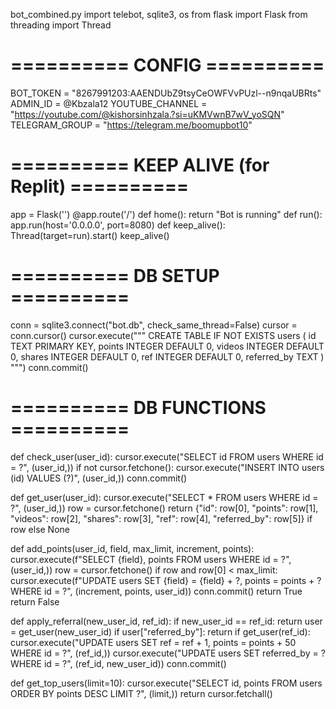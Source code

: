 bot_combined.py
import telebot, sqlite3, os
from flask import Flask
from threading import Thread

# ========== CONFIG ==========
BOT_TOKEN = "8267991203:AAENDUbZ9tsyCeOWFVvPUzl--n9nqaUBRts"
ADMIN_ID = @Kbzala12
YOUTUBE_CHANNEL = "https://youtube.com/@kishorsinhzala.?si=uKMVwnB7wV_yoSQN"
TELEGRAM_GROUP = "https://telegram.me/boomupbot10"
# ========== KEEP ALIVE (for Replit) ==========
app = Flask('')
@app.route('/')
def home(): return "Bot is running"
def run(): app.run(host='0.0.0.0', port=8080)
def keep_alive(): Thread(target=run).start()
keep_alive()

# ========== DB SETUP ==========
conn = sqlite3.connect("bot.db", check_same_thread=False)
cursor = conn.cursor()
cursor.execute("""
CREATE TABLE IF NOT EXISTS users (
    id TEXT PRIMARY KEY,
    points INTEGER DEFAULT 0,
    videos INTEGER DEFAULT 0,
    shares INTEGER DEFAULT 0,
    ref INTEGER DEFAULT 0,
    referred_by TEXT
)
""")
conn.commit()
# ========== DB FUNCTIONS ==========
def check_user(user_id):
    cursor.execute("SELECT id FROM users WHERE id = ?", (user_id,))
    if not cursor.fetchone():
        cursor.execute("INSERT INTO users (id) VALUES (?)", (user_id,))
        conn.commit()

def get_user(user_id):
    cursor.execute("SELECT * FROM users WHERE id = ?", (user_id,))
    row = cursor.fetchone()
    return {"id": row[0], "points": row[1], "videos": row[2], "shares": row[3], "ref": row[4], "referred_by": row[5]} if row else None

def add_points(user_id, field, max_limit, increment, points):
    cursor.execute(f"SELECT {field}, points FROM users WHERE id = ?", (user_id,))
    row = cursor.fetchone()
    if row and row[0] < max_limit:
        cursor.execute(f"UPDATE users SET {field} = {field} + ?, points = points + ? WHERE id = ?", (increment, points, user_id))
        conn.commit()
        return True
    return False

def apply_referral(new_user_id, ref_id):
    if new_user_id == ref_id: return
    user = get_user(new_user_id)
    if user["referred_by"]: return
    if get_user(ref_id):
        cursor.execute("UPDATE users SET ref = ref + 1, points = points + 50 WHERE id = ?", (ref_id,))
        cursor.execute("UPDATE users SET referred_by = ? WHERE id = ?", (ref_id, new_user_id))
        conn.commit()

def get_top_users(limit=10):
    cursor.execute("SELECT id, points FROM users ORDER BY points DESC LIMIT ?", (limit,))
    return cursor.fetchall()